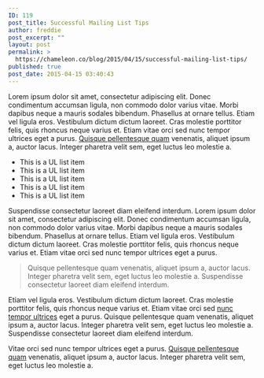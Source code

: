 ```yaml
---
ID: 119
post_title: Successful Mailing List Tips
author: freddie
post_excerpt: ""
layout: post
permalink: >
  https://chameleon.co/blog/2015/04/15/successful-mailing-list-tips/
published: true
post_date: 2015-04-15 03:40:43
---
```

Lorem ipsum dolor sit amet, consectetur adipiscing elit. Donec condimentum accumsan ligula, non commodo dolor varius vitae. Morbi dapibus neque a mauris sodales bibendum. Phasellus at ornare tellus. Etiam vel ligula eros. Vestibulum dictum dictum laoreet. Cras molestie porttitor felis, quis rhoncus neque varius et. Etiam vitae orci sed nunc tempor ultrices eget a purus. <a href="#">Quisque pellentesque quam</a> venenatis, aliquet ipsum a, auctor lacus. Integer pharetra velit sem, eget luctus leo molestie a.
<ul>
 	<li>This is a UL list item</li>
 	<li>This is a UL list item</li>
 	<li>This is a UL list item</li>
 	<li>This is a UL list item</li>
 	<li>This is a UL list item</li>
</ul>
Suspendisse consectetur laoreet diam eleifend interdum. Lorem ipsum dolor sit amet, consectetur adipiscing elit. Donec condimentum accumsan ligula, non commodo dolor varius vitae. Morbi dapibus neque a mauris sodales bibendum. Phasellus at ornare tellus. Etiam vel ligula eros. Vestibulum dictum dictum laoreet. Cras molestie porttitor felis, quis rhoncus neque varius et. Etiam vitae orci sed nunc tempor ultrices eget a purus.
<blockquote>Quisque pellentesque quam venenatis, aliquet ipsum a, auctor lacus. Integer pharetra velit sem, eget luctus leo molestie a. Suspendisse consectetur laoreet diam eleifend interdum.</blockquote>
Etiam vel ligula eros. Vestibulum dictum dictum laoreet. Cras molestie porttitor felis, quis rhoncus neque varius et. Etiam vitae orci sed <a href="#">nunc tempor ultrices</a> eget a purus. Quisque pellentesque quam venenatis, aliquet ipsum a, auctor lacus. Integer pharetra velit sem, eget luctus leo molestie a. Suspendisse consectetur laoreet diam eleifend interdum.

Vitae orci sed nunc tempor ultrices eget a purus. <a href="#">Quisque pellentesque quam</a> venenatis, aliquet ipsum a, auctor lacus. Integer pharetra velit sem, eget luctus leo molestie a.